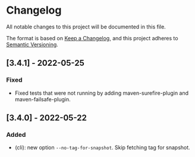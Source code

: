 # Changelog
All notable changes to this project will be documented in this file.

The format is based on [Keep a Changelog](https://keepachangelog.com/en/1.0.0/),
and this project adheres to [Semantic Versioning](https://semver.org/spec/v2.0.0.html).

## [3.4.1] - 2022-05-25
### Fixed
- Fixed tests that were not running by adding maven-surefire-plugin and maven-failsafe-plugin.

## [3.4.0] - 2022-05-22
### Added
- (cli): new option `--no-tag-for-snapshot`. Skip fetching tag for snapshot.